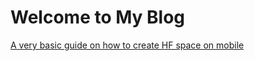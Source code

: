 # Welcome to My Blog

[A very basic guide on how to create HF space on mobile](https://avtnshm.github.io/2024/10/31/HF-space-basic-guide.html)



